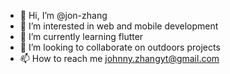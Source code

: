 - 👋 Hi, I’m @jon-zhang
- 🤖 I’m interested in web and mobile development
- 🌱 I’m currently learning flutter
- 💞️ I’m looking to collaborate on outdoors projects
- 📫 How to reach me johnny.zhangyt@gmail.com

<!---
jon-zhang/jon-zhang is a ✨ special ✨ repository because its `README.md` (this file) appears on your GitHub profile.
You can click the Preview link to take a look at your changes.
--->
